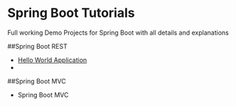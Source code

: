 # Spring Boot Tutorials
Full working Demo Projects for Spring Boot with all details and explanations

##Spring Boot REST
*    [Hello World Application](https://github.com/ekiras/spring-boot/tree/master/rest/spring-boot-rest)
*    

##Spring Boot MVC
*    Spring Boot MVC
